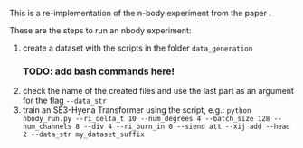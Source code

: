 This is a re-implementation of the n-body experiment from the paper .

These are the steps to run an nbody experiment:

1) create a dataset with the scripts in the folder `data_generation`
   ### TODO: add bash commands here!
2) check the name of the created files and use the last part as an argument for the flag `--data_str`
3) train an SE3-Hyena Transformer using the script, e.g.:
   ```python nbody_run.py --ri_delta_t 10 --num_degrees 4 --batch_size 128 --num_channels 8 --div 4 --ri_burn_in 0 --siend att --xij add --head 2 --data_str my_dataset_suffix```


